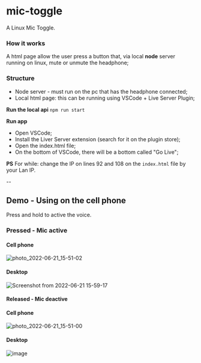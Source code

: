 # mic-toggle
A Linux Mic Toggle.

### How it works
A html page allow the user press a button that, via local **node** server running on linux, mute or unmute the headphone;

### Structure
- Node server - must run on the pc that has the headphone connected;
- Local html page: this can be running using VSCode + Live Server Plugin;

**Run the local api**
`npm run start`

**Run app** 
- Open VSCode; 
- Install the Liver Server extension (search for it on the plugin store);
- Open the index.html file;
- On the bottom of VSCode, there will be a bottom called "Go Live";

**PS**
For while: change the IP on lines 92 and 108 on the `index.html` file by your Lan IP.

--

## Demo - Using on the cell phone

Press and hold to active the voice.

### Pressed - Mic active
#### Cell phone
![photo_2022-06-21_15-51-02](https://user-images.githubusercontent.com/4037226/174876001-cc283fc1-0330-4902-83a9-c4093ac5caa0.jpg)
#### Desktop
![Screenshot from 2022-06-21 15-59-17](https://user-images.githubusercontent.com/4037226/174877410-79705cf0-ceed-48e8-b070-6d4fe3d29377.png)


#### Released - Mic deactive
#### Cell phone
![photo_2022-06-21_15-51-00](https://user-images.githubusercontent.com/4037226/174876012-7191a086-37c0-4b39-99ff-a09ff2aab750.jpg)
#### Desktop
![image](https://user-images.githubusercontent.com/4037226/174877370-8bbf8908-fd0e-4cd2-98bf-0099f025df8a.png)


